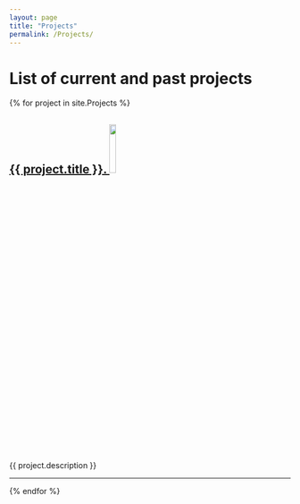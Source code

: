```yaml
---
layout: page
title: "Projects"
permalink: /Projects/
---
```


# List of current and past projects

{% for project in site.Projects %}
<h2><a href="{{project.url}}"> {{ project.title }}. </a> <img src="{{project.icon_img}}" style="width:15%; height:auto" class="icon_img"></h2>
{{ project.description }}
<hr>
{% endfor %}
